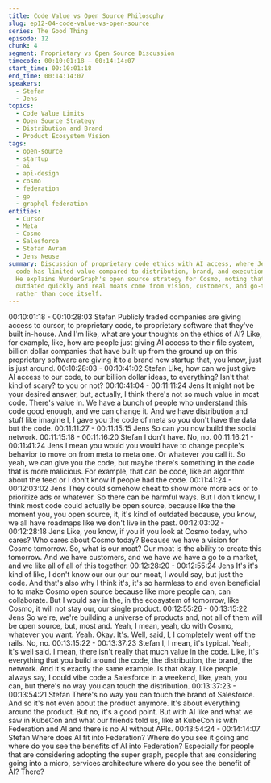 ```yaml
---
title: Code Value vs Open Source Philosophy
slug: ep12-04-code-value-vs-open-source
series: The Good Thing
episode: 12
chunk: 4
segment: Proprietary vs Open Source Discussion
timecode: 00:10:01:18 – 00:14:14:07
start_time: 00:10:01:18
end_time: 00:14:14:07
speakers:
  - Stefan
  - Jens
topics:
  - Code Value Limits
  - Open Source Strategy
  - Distribution and Brand
  - Product Ecosystem Vision
tags:
  - open-source
  - startup
  - ai
  - api-design
  - cosmo
  - federation
  - go
  - graphql-federation
entities:
  - Cursor
  - Meta
  - Cosmo
  - Salesforce
  - Stefan Avram
  - Jens Neuse
summary: Discussion of proprietary code ethics with AI access, where Jens argues most
  code has limited value compared to distribution, brand, and execution capability.
  He explains WunderGraph's open source strategy for Cosmo, noting that code becomes
  outdated quickly and real moats come from vision, customers, and go-to-market execution
  rather than code itself.
---
```


00:10:01:18 - 00:10:28:03
Stefan
Publicly traded companies are giving access to cursor, to proprietary code, to proprietary
software that they've built in-house. And I'm like, what are your thoughts on the ethics of AI?
Like, for example, like, how are people just giving AI access to their file system, billion dollar
companies that have built up from the ground up on this proprietary software are giving it to a
brand new startup that, you know, just is just around.
00:10:28:03 - 00:10:41:02
Stefan
Like, how can we just give AI access to our code, to our billion dollar ideas, to everything? Isn't
that kind of scary? to you or not?
00:10:41:04 - 00:11:11:24
Jens
It might not be your desired answer, but, actually, I think there's not so much value in most code.
There's value in. We have a bunch of people who understand this code good enough, and we
can change it. And we have distribution and stuff like imagine I, I gave you the code of meta so
you don't have the data but the code.
00:11:11:27 - 00:11:15:15
Jens
So can you now build the social network.
00:11:15:18 - 00:11:16:20
Stefan
I don't have. No, no.
00:11:16:21 - 00:11:41:24
Jens
I mean you would you would have to change people's behavior to move on from meta to meta
one. Or whatever you call it. So yeah, we can give you the code, but maybe there's something
in the code that is more malicious. For example, that can be code, like an algorithm about the
feed or I don't know if people had the code.
00:11:41:24 - 00:12:03:02
Jens
They could somehow cheat to show more more ads or to prioritize ads or whatever. So there
can be harmful ways. But I don't know, I think most code could actually be open source,
because like the the moment you, you open source, it, it's kind of outdated because, you know,
we all have roadmaps like we don't live in the past.
00:12:03:02 - 00:12:28:18
Jens
Like, you know, if you if you look at Cosmo today, who cares? Who cares about Cosmo today?
Because we have a vision for Cosmo tomorrow. So, what is our moat? Our moat is the ability to
create this tomorrow. And we have customers, and we have we have a go to a market, and we
like all of all of this together.
00:12:28:20 - 00:12:55:24
Jens
It's it's kind of like, I don't know our our our our moat, I would say, but just the code. And that's
also why I think it's, it's so harmless to and even beneficial to to make Cosmo open source
because like more people can, can collaborate. But I would say in the, in the ecosystem of
tomorrow, like Cosmo, it will not stay our, our single product.
00:12:55:26 - 00:13:15:22
Jens
So we're, we're building a universe of products and, not all of them will be open source, but,
most and. Yeah, I mean, yeah, do with Cosmo, whatever you want. Yeah. Okay. It's. Well, said,
I, I completely went off the rails. No, no.
00:13:15:22 - 00:13:37:23
Stefan
I, I mean, it's typical. Yeah, it's well said. I mean, there isn't really that much value in the code.
Like, it's everything that you build around the code, the distribution, the brand, the network. And
it's exactly the same example. Is that okay. Like people always say, I could vibe code a
Salesforce in a weekend, like, yeah, you can, but there's no way you can touch the distribution.
00:13:37:23 - 00:13:54:21
Stefan
There's no way you can touch the brand of Salesforce. And so it's not even about the product
anymore. It's about everything around the product. But no, it's a good point. But with AI like and
what we saw in KubeCon and what our friends told us, like at KubeCon is with Federation and
AI and there is no AI without APIs.
00:13:54:24 - 00:14:14:07
Stefan
Where does AI fit into Federation? Where do you see it going and where do you see the
benefits of AI into Federation? Especially for people that are considering adopting the super
graph, people that are considering going into a micro, services architecture where do you see
the benefit of AI? There?